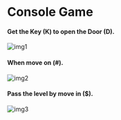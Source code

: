 # Console Game

#### Get the Key (K) to open the Door (D).

![img1](https://user-images.githubusercontent.com/47161400/64934090-c53f0f80-d848-11e9-8028-6f38b23bf9de.gif)


#### When move on (#).

![img2](https://user-images.githubusercontent.com/47161400/64934285-1a2f5580-d84a-11e9-85c5-3846913b5a22.PNG)


#### Pass the level by move in ($).

![img3](https://user-images.githubusercontent.com/47161400/64934354-827e3700-d84a-11e9-8a97-52de13542f77.PNG)


